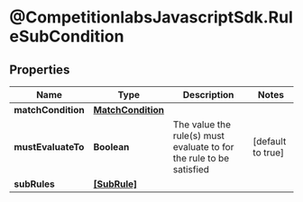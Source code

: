 # @CompetitionlabsJavascriptSdk.RuleSubCondition

## Properties

Name | Type | Description | Notes
------------ | ------------- | ------------- | -------------
**matchCondition** | [**MatchCondition**](docs/MatchCondition.md) |  | 
**mustEvaluateTo** | **Boolean** | The value the rule(s) must evaluate to for the rule to be satisfied | [default to true]
**subRules** | [**[SubRule]**](docs/SubRule.md) |  | 


